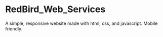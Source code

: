 # RedBird_Web_Services
A simple, responsive website made with html, css, and javascript. Mobile friendly. 
